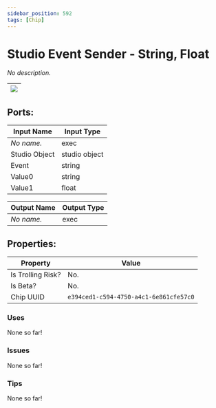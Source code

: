 ```yaml
---
sidebar_position: 592
tags: [Chip]
---
```


# Studio Event Sender - String, Float


*No description.*

| ![](https://images-ext-2.discordapp.net/external/MPmIaQzlEPmgGWlgi-WxBBXt0Bjv_zWPkg1y1f_sy3s/https/www.recroomcircuits.com/image/circuit/absolute-value?width=206&height=108) |
|-----|

## Ports:

| Input Name | Input Type |
|-----------|-----------|
| *No name.* | exec |
| Studio Object | studio object |
| Event | string |
| Value0 | string |
| Value1 | float |

| Output Name | Output Type |
|-----------|-----------|
| *No name.* | exec |

## Properties:

| Property  | Value |
|-------------------|-----------|
| Is Trolling Risk? | No. |
| Is Beta? | No. |
| Chip UUID | `e394ced1-c594-4750-a4c1-6e861cfe57c0` |

### Uses
None so far!

### Issues
None so far!

### Tips
None so far!

